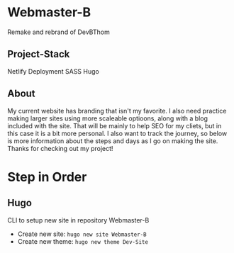 # Webmaster-B
Remake and rebrand of DevBThom

## Project-Stack
Netlify Deployment
SASS
Hugo

## About
My current website has branding that isn't my favorite. I also need practice making larger sites using more scaleable optioons, along with a blog included with the site. That will be mainly to help SEO for my cliets, but in this case it is a bit more personal. I also want to track the journey, so below is more information about the steps and days as I go on making the site. Thanks for checking out my project!

# Step in Order

## Hugo
CLI to setup new site in repository Webmaster-B
- Create new site: `hugo new site Webmaster-B`
- Create new theme: `hugo new theme Dev-Site`
